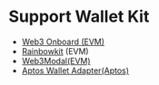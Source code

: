 # Support Wallet Kit



* [Web3 Onboard (EVM)](https://onboard.blocknative.com/docs/overview/introduction)
* [Rainbowkit](https://github.com/rainbow-me/rainbowkit) (EVM)
* [Web3Modal(EVM)](web3modal.md)
* [Aptos Wallet Adapter(Aptos)](aptos-wallet-adapter.md)
